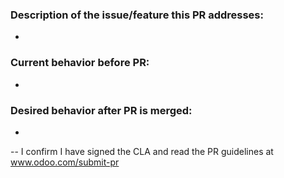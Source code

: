 ### Description of the issue/feature this PR addresses:
-

### Current behavior before PR:
-

### Desired behavior after PR is merged:
-

<!-- Optional: if PR contains more than one commit, consider listing and summarizing them quickly -->
<!--
### Commit list:
- 
-->

--
I confirm I have signed the CLA and read the PR guidelines at www.odoo.com/submit-pr
